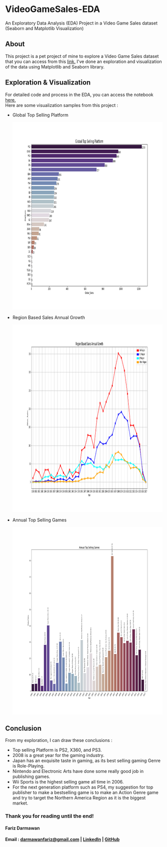 # VideoGameSales-EDA
An Exploratory Data Analysis (EDA) Project in a Video Game Sales dataset (Seaborn and Matplotlib Visualization)

About
-------
This project is a pet project of mine to explore a Video Game Sales dataset that you can access from this <a href="https://www.kaggle.com/gregorut/videogamesales">link.</a>
I've done an exploration and visualization of the data using Matplotlib and Seaborn library. 

Exploration & Visualization
-------

For detailed code and process in the EDA, you can access the notebook <a href = 'https://github.com/farizdar/VideoGameSales-EDA/blob/master/Video%20Game%20Sales%20-%20EDA.ipynb'>here.</a> <br>
Here are some visualization samples from this project :

<ul>
  <li>Global Top Selling Platform</li>
  <p align="center">
    <img src="https://github.com/farizdar/VideoGameSales-EDA/blob/master/image/platform.png" width="800" height="600" >
  </p>
  
  <li>Region Based Sales Annual Growth</li>
  <p align="center">
    <img src="https://github.com/farizdar/VideoGameSales-EDA/blob/master/image/pointplot.png" width="800" height="600" >
  </p>
  
  <li>Annual Top Selling Games</li>
  <p align="center">
    <img src="https://github.com/farizdar/VideoGameSales-EDA/blob/master/image/annual.png" width="800" height="600" >
  </p>
</ul>

Conclusion
-------
From my exploration, I can draw these conclusions :
<ul>
    <li>Top selling Platform is PS2, X360, and PS3.</li>
    <li>2008 is a great year for the gaming industry.</li>
    <li>Japan has an exquisite taste in gaming, as its best selling gaming Genre is Role-Playing.</li>
    <li>Nintendo and Electronic Arts have done some really good job in publishing games.</li>
    <li>Wii Sports is the highest selling game all time in 2006.</li>
    <li>For the next generation platform such as PS4, my suggestion for top publisher to make a bestselling game is to make an Action Genre game and try to target the Northern America Region as it is the biggest market.</li>
</ul>

### Thank you for reading until the end!

#### Fariz Darmawan 
#### Email : darmawanfariz@gmail.com | [LinkedIn](https://www.linkedin.com/in/fariz-darmawan-a28600b3//) | [GitHub](https://github.com/farizdar/) 
